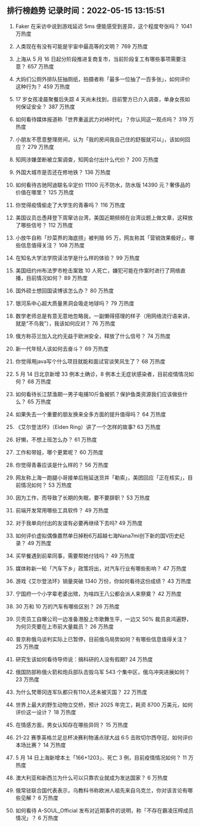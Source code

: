 
## 排行榜趋势 记录时间：2022-05-15 13:15:51
  
  1. Faker 在采访中说到游戏延迟 5ms 便能感受到差异，这个程度夸张吗？ 1041 万热度
    
  2. 人类现在有没有可能是宇宙中最高等的文明？ 769 万热度
    
  3. 上海从 5 月 16 日起分阶段推进复商复市，当前阶段复工有哪些事项需要注意？ 657 万热度
    
  4. 大妈们公厕外排队狂抽厕纸，拍摄者称「最多一位抽了一百多张」，如何评价这种行为？ 459 万热度
    
  5. 17 岁女孩凌晨聚餐后失踪 4 天尚未找到，目前警方已介入调查，单身女孩如何保证安全？ 387 万热度
    
  6. 如何看待媒体报道称「世界重返武力对峙时代」？你认同这一观点吗？ 319 万热度
    
  7. 小朋友不愿意整理房间，认为「我的房间我自己住的舒服就可以」，该如何回应？ 279 万热度
    
  8. 知网涉嫌垄断被立案调查，知网会付出什么代价？ 200 万热度
    
  9. 外国大城市是否还在修地铁？ 136 万热度
    
  10. 如何看待古驰阿迪联名伞定价 11100 元不防水，防水版 14390 元？奢侈品的价值在哪里？ 125 万热度
    
  11. 你觉得疫情偷走了大学生的青春吗？ 116 万热度
    
  12. 美国议员怂恿拜登下周窜访台湾，美国近期频频在台湾议题上做文章，这释放了哪些信号？ 112 万热度
    
  13. 小放牛自称「炒菜界的海底捞」被判赔 95 万，网友称其「营销效果极好」，哪些信息值得关注？ 108 万热度
    
  14. 在知名大学法学院读法学是什么样的体验？ 99 万热度
    
  15. 美国纽约州布法罗市枪击案致 10 人死亡，嫌犯可能在作案时进行了网络直播，目前情况如何？ 89 万热度
    
  16. 国外硕士想回国读博该怎么办？ 80 万热度
    
  17. 银河系中心超大质量黑洞会吸走地球吗？ 79 万热度
    
  18. 数学老师总是有意无意地忽略我，一副懒得搭理的样子（用网络流行语来讲，就是“不鸟我”），我该如何应对？ 76 万热度
    
  19. 俄方称芬兰加入北约无益于欧洲安全，释放了什么信号？ 74 万热度
    
  20. 新一代年轻人该如何去奋斗？ 69 万热度
    
  21. 你觉得用java写个什么项目就能和面试官谈笑风生了？ 68 万热度
    
  22. 5 月 14 日北京新增 33 例本土确诊，8 例本土无症状感染者，目前疫情情况如何？ 68 万热度
    
  23. 如何看待长江禁渔期一男子电捕10斤鱼被抓？保护鱼类资源我们应该做些什么？ 65 万热度
    
  24. 如果失去一个重要的朋友换来全多方面的提升值得吗？ 64 万热度
    
  25. 《艾尔登法环》（Elden Ring）讲了一个怎样的故事? 63 万热度
    
  26. 好懒，不想上班怎么办？ 61 万热度
    
  27. 工作和带娃，哪个更累呢？ 60 万热度
    
  28. 你觉得青春应该是什么样的？ 56 万热度
    
  29. 网友称上海一跑腿小哥接单后拖延送货并「勒索」，美团回应「正在核实」，目前情况如何？ 53 万热度
    
  30. 因为工作，而导致了长期的失眠，要不要辞职？ 53 万热度
    
  31. 前端开发常用哪些工具软件？ 49 万热度
    
  32. 对于我单向付出的友谊有必要再继续下去吗? 49 万热度
    
  33. 如何评价虚拟偶像嘉然单日掉粉6万超越七海Nana7mi创下新的国V历史纪录？ 49 万热度
    
  34. 买早餐遇到前辈同事，需要帮她付钱吗？ 49 万热度
    
  35. 媒体称新一轮「汽车下乡」政策将出，对汽车行业有哪些影响？ 47 万热度
    
  36. 游戏《艾尔登法环》销量突破 1340 万份，你如何看待这份成绩？ 43 万热度
    
  37. 宁国府一个小字辈老婆出殡，为啥四王八公都会派人来祭奠？ 42 万热度
    
  38. 30 万和 10 万的汽车有哪些区别？ 26 万热度
    
  39. 贝壳员工自曝公司一边准备港股上市歌舞生平，一边又 50% 裁员哀鸿遍野，为何贝壳要在上市前大量裁员？ 26 万热度
    
  40. 普京称俄乌谈判实际上已暂停，目前俄乌局势如何？有哪些信息值得关注？ 25 万热度
    
  41. 研究生该如何看待导师说：搞科研的人没有假期? 24 万热度
    
  42. 俄国防部称俄火箭和炮兵部队击毁乌军 543 个集中区，俄乌冲突进展如何？ 23 万热度
    
  43. 为什么梵蒂冈连军队都只有110人还未被灭国？ 22 万热度
    
  44. 世界上最大的野生动物立交桥，预计 2025 年完工，耗资 8700 万美元，如何评价这一设计？ 18 万热度
    
  45. 在情感方面，男女认知存在哪些异同？ 15 万热度
    
  46. 21-22 赛季英格兰足总杯决赛利物浦点球大战 6:5 击败切尔西夺冠，如何评价本场比赛？ 14 万热度
    
  47. 5 月 14 日上海新增本土「166+1203」、死亡 3 例，目前疫情情况如何？ 11 万热度
    
  48. 澳大利亚和新西兰为什么可以只靠农业就成为发达国家？ 6 万热度
    
  49. 俄常驻联合国代表表示，乌教科书称欧洲人祖先来自乌克兰，你对该言论有哪些见解？ 6 万热度
    
  50. 如何看待 A-SOUL_Official 发布对近期事件的说明，称「不存在霸凌压榨成员情况」？ 6 万热度
    